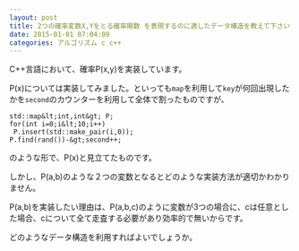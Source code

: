 ```yaml
---
layout: post
title: 2つの確率変数X,Yをとる確率関数 ​を表現するのに適したデータ構造を教えて下さい
date: 2015-01-01 07:04:09
categories: アルゴリズム c c++
---
```

<p>C++言語において、確率P(x,y)を実装しています。</p>

<p>P(x)については実装してみました。といっても<code>map</code>を利用して<code>key</code>が何回出現したかを<code>second</code>のカウンターを利用して全体で割ったものですが、</p>

```
std::map&lt;int,int&gt; P;
for(int i=0;i&lt;10;i++)
 P.insert(std::make_pair(i,0));
P.find(rand())-&gt;second++;
```

<p>のような形で、P(x)と見立てたものです。</p>

<p>しかし、P(a,b)のような２つの変数となるとどのような実装方法が適切かわかりません。</p>

<p>P(a,b)を実装したい理由は、P(a,b,c)のように変数が3つの場合に、cは任意とした場合、cについて全て走査する必要があり効率的で無いからです。</p>

<p>どのようなデータ構造を利用すればよいでしょうか。</p>
